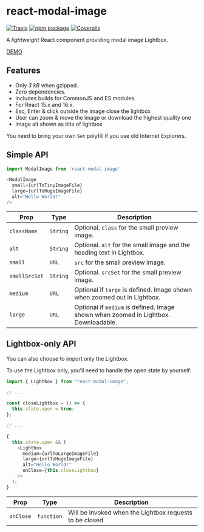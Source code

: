 # react-modal-image

[![Travis][build-badge]][build]
[![npm package][npm-badge]][npm]
[![Coveralls][coveralls-badge]][coveralls]

A _lightweight_ React component providing modal image Lightbox.

[DEMO](https://aautio.github.io/react-modal-image/)

## Features

* Only _3 kB_ when gzipped.
* Zero dependencies.
* Includes builds for CommonJS and ES modules.
* For React 15.x and 16.x.
* Esc, Enter & click outside the image close the lightbox
* User can zoom & move the image or download the highest quality one
* Image alt shown as title of lightbox

You need to bring your own `Set` polyfill if you use old Internet Explorers.

## Simple API

```js
import ModalImage from 'react-modal-image'

<ModalImage
  small={urlToTinyImageFile}
  large={urlToHugeImageFile}
  alt="Hello World!"
/>
```

| Prop          | Type     | Description                                                                         |
| ------------- | -------- | ----------------------------------------------------------------------------------- |
| `className`   | `String` | Optional. `class` for the small preview image.                                      |
| `alt`         | `String` | Optional. `alt` for the small image and the heading text in Lightbox.               |
| `small`       | `URL`    | `src` for the small preview image.                                                  |
| `smallSrcSet` | `String` | Optional. `srcSet` for the small preview image.                                     |
| `medium`      | `URL`    | Optional if `large` is defined. Image shown when zoomed out in Lightbox.            |
| `large`       | `URL`    | Optional if `medium` is defined. Image shown when zoomed in Lightbox. Downloadable. |

## Lightbox-only API

You can also choose to import only the Lightbox.

To use the Lightbox only, you'll need to handle the open state by yourself:

```js
import { Lightbox } from "react-modal-image";

// ...

const closeLightbox = () => {
  this.state.open = true;
};

// ...

{
  this.state.open && (
    <Lightbox
      medium={urlToLargeImageFile}
      large={urlToHugeImageFile}
      alt="Hello World!"
      onClose={this.closeLightbox}
    />
  );
}
```

| Prop      | Type       | Description                                             |
| --------- | ---------- | ------------------------------------------------------- |
| `onClose` | `function` | Will be invoked when the Lightbox requests to be closed |

[build-badge]: https://img.shields.io/travis/aautio/react-modal-image/master.png?style=flat-square
[build]: https://travis-ci.org/aautio/react-modal-image
[npm-badge]: https://img.shields.io/npm/v/react-modal-image.png?style=flat-square
[npm]: https://www.npmjs.org/package/react-modal-image
[coveralls-badge]: https://img.shields.io/coveralls/aautio/react-modal-image/master.png?style=flat-square
[coveralls]: https://coveralls.io/github/aautio/react-modal-image
